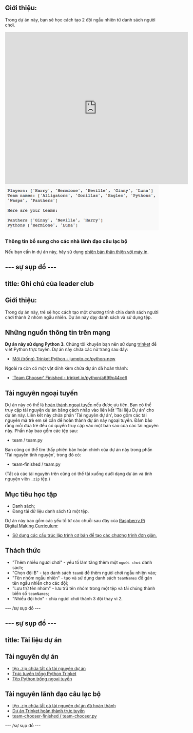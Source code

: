 ## Giới thiệu:

Trong dự án này, bạn sẽ học cách tạo 2 đội ngẫu nhiên từ danh sách người chơi.

<div class="trinket">
  <iframe src="https://trinket.io/embed/python/a699c44ce6?outputOnly=true&start=result" width="600" height="500" frameborder="0" marginwidth="0" marginheight="0" allowfullscreen>
  </iframe>
  <img src="images/team-finished.png">
</div>

### Thông tin bổ sung cho các nhà lãnh đạo câu lạc bộ

Nếu bạn cần in dự án này, hãy sử dụng [phiên bản thân thiện với máy in](https://projects.raspberrypi.org/en/projects/team-chooser/print).

## \--- sự sụp đổ \---

## title: Ghi chú của leader club

## Giới thiệu:

Trong dự án này, trẻ sẽ học cách tạo một chương trình chia danh sách người chơi thành 2 nhóm ngẫu nhiên. Dự án này dạy danh sách và sử dụng tệp.

## Những nguồn thông tin trên mạng

**Dự án này sử dụng Python 3.** Chúng tôi khuyên bạn nên sử dụng [trinket](https://trinket.io/) để viết Python trực tuyến. Dự án này chứa các nữ trang sau đây:

* [Mới (trống) Trinket Python - jumpto.cc/python-new](http://jumpto.cc/python-new)

Ngoài ra còn có một vật đính kèm chứa dự án đã hoàn thành:

* ['Team Chooser' Finished - trinket.io/python/a699c44ce6](https://trinket.io/python/a699c44ce6)

## Tài nguyên ngoại tuyến

Dự án này có thể là [hoàn thành ngoại tuyến](https://www.codeclubprojects.org/en-GB/resources/python-working-offline/) nếu được ưu tiên. Bạn có thể truy cập tài nguyên dự án bằng cách nhấp vào liên kết 'Tài liệu Dự án' cho dự án này. Liên kết này chứa phần 'Tài nguyên dự án', bao gồm các tài nguyên mà trẻ em sẽ cần để hoàn thành dự án này ngoại tuyến. Đảm bảo rằng mỗi đứa trẻ đều có quyền truy cập vào một bản sao của các tài nguyên này. Phần này bao gồm các tệp sau:

* team / team.py

Bạn cũng có thể tìm thấy phiên bản hoàn chỉnh của dự án này trong phần 'Tài nguyên tình nguyện', trong đó có:

* team-finished / team.py

(Tất cả các tài nguyên trên cũng có thể tải xuống dưới dạng dự án và tình nguyện viên `.zip` tệp.)

## Mục tiêu học tập

* Danh sách;
* Đang tải dữ liệu danh sách từ một tệp.

Dự án này bao gồm các yếu tố từ các chuỗi sau đây của [Raspberry Pi Digital Making Curriculum](http://rpf.io/curriculum):

* [Sử dụng các cấu trúc lập trình cơ bản để tạo các chương trình đơn giản.](https://www.raspberrypi.org/curriculum/programming/creator)

## Thách thức

* "Thêm nhiều người chơi" - yếu tố làm tăng thêm một `người chơi` danh sách;
* "Chọn đội B" - tạo danh sách `teamB` để thêm người chơi ngẫu nhiên vào;
* "Tên nhóm ngẫu nhiên" - tạo và sử dụng danh sách `teamNames` để gán tên ngẫu nhiên cho các đội;
* "Lưu trữ tên nhóm" - lưu trữ tên nhóm trong một tệp và tải chúng thành biến số `teamNames`;
* "Nhiều đội hơn" - chia người chơi thành 3 đội thay vì 2.

\--- /sự sụp đổ \---

## \--- sự sụp đổ \---

## title: Tài liệu dự án

## Tài nguyên dự án

* [tệp .zip chứa tất cả tài nguyên dự án](resources/team-chooser-project-resources.zip)
* [Trực tuyến trống Python Trinket](http://jumpto.cc/python-new)
* [Tệp Python trống ngoại tuyến](resources/new-new.py)

## Tài nguyên lãnh đạo câu lạc bộ

* [tệp .zip chứa tất cả tài nguyên dự án đã hoàn thành](resources/team-chooser-volunteer-resources.zip)
* [Dự án Trinket hoàn thành trực tuyến](https://trinket.io/python/a699c44ce6)
* [team-chooser-finished / team-chooser.py](resources/team-chooser-finished-team-chooser.py)

\--- /sự sụp đổ \---